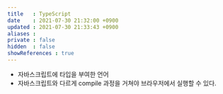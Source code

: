 ```yaml
---
title   : TypeScript 
date    : 2021-07-30 21:32:00 +0900
updated : 2021-07-30 21:33:43 +0900
aliases : 
private : false
hidden  : false
showReferences : true
---
```

- 자바스크립트에 타입을 부여한 언어
- 자바스크립트와 다르게 compile 과정을 거쳐야 브라우저에서 실행할 수 있다. 
